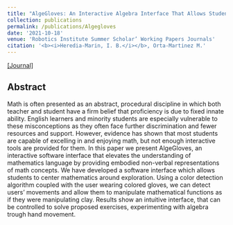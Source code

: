 ```yaml
---
title: "AlgeGloves: An Interactive Algebra Interface That Allows Students to Mold Algebraic Functions"
collection: publications
permalink: /publications/Algegloves
date: '2021-10-18'
venue: 'Robotics Institute Summer Scholar’ Working Papers Journals'
citation: '<b><i>Heredia-Marin, I. B.</i></b>, Orta-Martinez M.'
---
```


[[Journal]](https://riss.ri.cmu.edu/wp-content/uploads/2021/10/2021-CMU-RoboticsInstitute_SummerScholars-WorkingPapersJournal-Sized.pdf#page=118)

## Abstract
Math is often presented as an abstract, procedural discipline in which both teacher and student have a firm belief that proficiency is due to fixed innate ability. English learners and minority students are especially vulnerable to these misconceptions as they often face further discrimination and fewer resources and support. However, evidence has shown that most students are capable of excelling in and enjoying math, but not enough interactive tools are provided for them. In this paper we present AlgeGloves, an interactive software interface that elevates the understanding of mathematics language by providing embodied non-verbal representations of math concepts. We have developed a software interface which allows students to center mathematics around exploration. Using a color detection
algorithm coupled with the user wearing colored gloves, we can detect users’ movements and allow them to manipulate mathematical functions as if they were manipulating clay. Results show an intuitive interface, that can be controlled to solve proposed exercises, experimenting with algebra trough hand movement.
